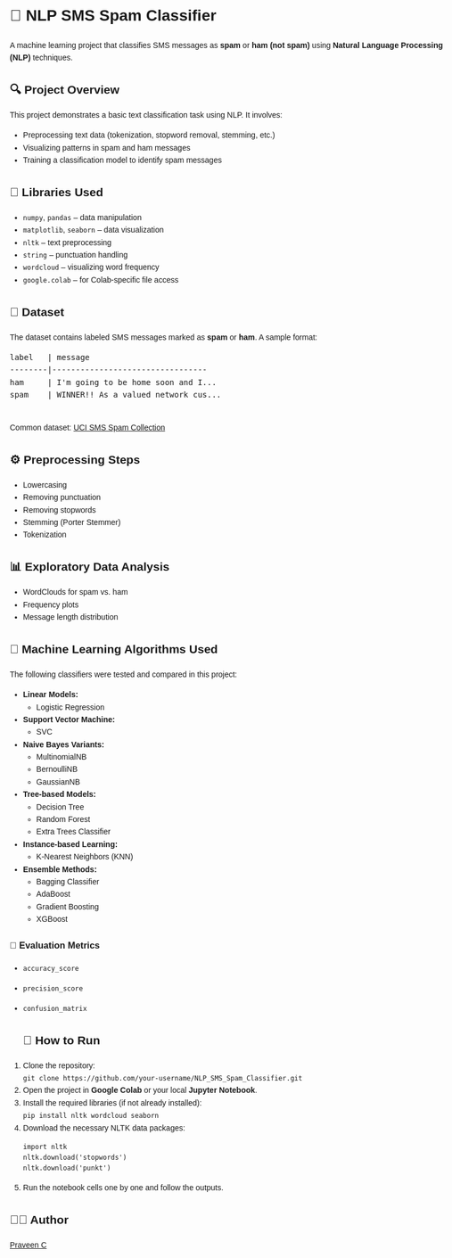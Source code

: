 <!DOCTYPE html>
<html lang="en">
<head>
  <meta charset="UTF-8">
  
</head>
<body style="font-family: Arial, sans-serif; line-height: 1.6; padding: 20px; max-width: 800px; margin: auto;">

  <h1>📩 NLP SMS Spam Classifier</h1>
  <p>
    A machine learning project that classifies SMS messages as <strong>spam</strong> or <strong>ham (not spam)</strong> using <strong>Natural Language Processing (NLP)</strong> techniques.
  </p>

  <h2>🔍 Project Overview</h2>
  <p>This project demonstrates a basic text classification task using NLP. It involves:</p>
  <ul>
    <li>Preprocessing text data (tokenization, stopword removal, stemming, etc.)</li>
    <li>Visualizing patterns in spam and ham messages</li>
    <li>Training a classification model to identify spam messages</li>
  </ul>

  <h2>🧰 Libraries Used</h2>
  <ul>
    <li><code>numpy</code>, <code>pandas</code> – data manipulation</li>
    <li><code>matplotlib</code>, <code>seaborn</code> – data visualization</li>
    <li><code>nltk</code> – text preprocessing</li>
    <li><code>string</code> – punctuation handling</li>
    <li><code>wordcloud</code> – visualizing word frequency</li>
    <li><code>google.colab</code> – for Colab-specific file access</li>
  </ul>

  <h2>📁 Dataset</h2>
  <p>
    The dataset contains labeled SMS messages marked as <strong>spam</strong> or <strong>ham</strong>. A sample format:
  </p>
  <pre>
label   | message
--------|---------------------------------
ham     | I'm going to be home soon and I...
spam    | WINNER!! As a valued network cus...
  </pre>
  <p>
    Common dataset: <a href="https://archive.ics.uci.edu/ml/datasets/SMS+Spam+Collection" target="_blank">UCI SMS Spam Collection</a>
  </p>

  <h2>⚙️ Preprocessing Steps</h2>
  <ul>
    <li>Lowercasing</li>
    <li>Removing punctuation</li>
    <li>Removing stopwords</li>
    <li>Stemming (Porter Stemmer)</li>
    <li>Tokenization</li>
  </ul>

  <h2>📊 Exploratory Data Analysis</h2>
  <ul>
    <li>WordClouds for spam vs. ham</li>
    <li>Frequency plots</li>
    <li>Message length distribution</li>
  </ul>

## 🧠 Machine Learning Algorithms Used

The following classifiers were tested and compared in this project:

- **Linear Models:**
  - Logistic Regression
- **Support Vector Machine:**
  - SVC
- **Naive Bayes Variants:**
  - MultinomialNB
  - BernoulliNB
  - GaussianNB
- **Tree-based Models:**
  - Decision Tree
  - Random Forest
  - Extra Trees Classifier
- **Instance-based Learning:**
  - K-Nearest Neighbors (KNN)
- **Ensemble Methods:**
  - Bagging Classifier
  - AdaBoost
  - Gradient Boosting
  - XGBoost

### 📏 Evaluation Metrics
- `accuracy_score`
- `precision_score`
- `confusion_matrix`


  <h2>🚀 How to Run</h2>
<ol>
  <li>Clone the repository:<br>
    <code>git clone https://github.com/your-username/NLP_SMS_Spam_Classifier.git</code>
  </li>
  <li>Open the project in <strong>Google Colab</strong> or your local <strong>Jupyter Notebook</strong>.</li>
  <li>Install the required libraries (if not already installed):<br>
    <code>pip install nltk wordcloud seaborn</code>
  </li>
  <li>Download the necessary NLTK data packages:
    <pre><code>import nltk
nltk.download('stopwords')
nltk.download('punkt')</code></pre>
  </li>
  <li>Run the notebook cells one by one and follow the outputs.</li>
</ol>



  <h2>👨‍💻 Author</h2>
  <p>
    <a href="https://github.com/praveenc1903" target="_blank">Praveen C</a>
  </p>

</body>
</html>
